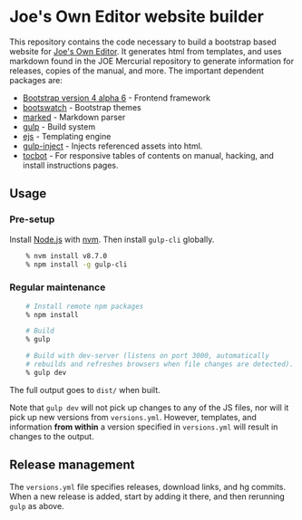 # Joe's Own Editor website builder

This repository contains the code necessary to build a bootstrap based
website for [Joe's Own Editor](https://sf.net/p/joe-editor).  It generates
html from templates, and uses markdown found in the JOE Mercurial repository
to generate information for releases, copies of the manual, and more.  The
important dependent packages are:

* [Bootstrap version 4 alpha 6](https://v4-alpha.getbootstrap.com/) -
  Frontend framework
* [bootswatch](https://bootswatch.com/) - Bootstrap themes
* [marked](https://github.com/chjj/marked) - Markdown parser
* [gulp](https://gulpjs.com/) - Build system
* [ejs](http://ejs.co/) - Templating engine
* [gulp-inject](https://www.npmjs.com/package/gulp-inject) - Injects
  referenced assets into html.
* [tocbot](https://github.com/tscanlin/tocbot/) - For responsive tables
  of contents on manual, hacking, and install instructions pages.

## Usage

### Pre-setup

Install [Node.js](https://nodejs.org/en/) with
[nvm](https://github.com/creationix/nvm).  Then install `gulp-cli` globally.

```sh
	% nvm install v8.7.0
	% npm install -g gulp-cli
```

### Regular maintenance

```sh
	# Install remote npm packages
	% npm install

	# Build
	% gulp

	# Build with dev-server (listens on port 3000, automatically
	# rebuilds and refreshes browsers when file changes are detected).
	% gulp dev
```

The full output goes to `dist/` when built.

Note that `gulp dev` will not pick up changes to any of the JS files, nor
will it pick up new versions from `versions.yml`.  However, templates, and
information **from within** a version specified in `versions.yml` will
result in changes to the output.

## Release management

The `versions.yml` file specifies releases, download links, and hg commits. 
When a new release is added, start by adding it there, and then rerunning
`gulp` as above.

